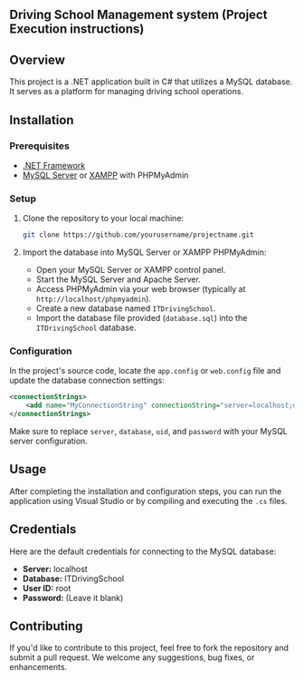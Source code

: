 ## Driving School Management system (Project Execution instructions)

## Overview
This project is a .NET application built in C# that utilizes a MySQL database. It serves as a platform for managing driving school operations.

## Installation

### Prerequisites
- [.NET Framework](https://dotnet.microsoft.com/download/dotnet-framework)
- [MySQL Server](https://dev.mysql.com/downloads/mysql/) or [XAMPP](https://www.apachefriends.org/index.html) with PHPMyAdmin

### Setup
1. Clone the repository to your local machine:

    ```bash
    git clone https://github.com/yourusername/projectname.git
    ```

2. Import the database into MySQL Server or XAMPP PHPMyAdmin:
    - Open your MySQL Server or XAMPP control panel.
    - Start the MySQL Server and Apache Server.
    - Access PHPMyAdmin via your web browser (typically at `http://localhost/phpmyadmin`).
    - Create a new database named `ITDrivingSchool`.
    - Import the database file provided (`database.sql`) into the `ITDrivingSchool` database.

### Configuration
In the project's source code, locate the `app.config` or `web.config` file and update the database connection settings:

```xml
<connectionStrings>
    <add name="MyConnectionString" connectionString="server=localhost;database=ITDrivingSchool;uid=root;password=;" providerName="MySql.Data.MySqlClient" />
</connectionStrings>
```

Make sure to replace `server`, `database`, `uid`, and `password` with your MySQL server configuration.

## Usage
After completing the installation and configuration steps, you can run the application using Visual Studio or by compiling and executing the `.cs` files.

## Credentials
Here are the default credentials for connecting to the MySQL database:

- **Server:** localhost
- **Database:** ITDrivingSchool
- **User ID:** root
- **Password:** (Leave it blank)


## Contributing
If you'd like to contribute to this project, feel free to fork the repository and submit a pull request. We welcome any suggestions, bug fixes, or enhancements.


